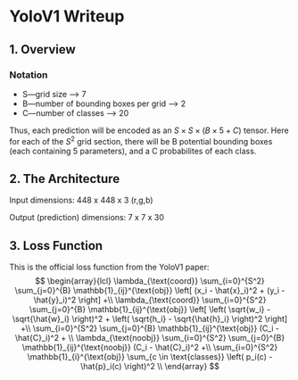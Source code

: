 # YoloV1 Writeup

## 1. Overview

### Notation
- S—grid size --> 7
- B—number of bounding boxes per grid --> 2
- C—number of classes --> 20

Thus, each prediction will be encoded as an $S \times S \times (B \times 5 + C)$ tensor. 
Here for each of the $S^2$ grid section, there will be B potential bounding boxes 
(each containing 5 parameters), and a C probabilites of each class.


## 2. The Architecture
Input dimensions: 448 x 448 x 3 (r,g,b)

Output (prediction) dimensions: 7 x 7 x 30

## 3. Loss Function

This is the official loss function from the YoloV1 paper:
$$
\begin{array}{lcl}
\lambda_{\text{coord}} \sum_{i=0}^{S^2} \sum_{j=0}^{B} \mathbb{1}_{ij}^{\text{obj}} \left[ (x_i - \hat{x}_i)^2 + (y_i - \hat{y}_i)^2 \right] +\\
\lambda_{\text{coord}} \sum_{i=0}^{S^2} \sum_{j=0}^{B} \mathbb{1}_{ij}^{\text{obj}} \left[ \left( \sqrt{w_i} - \sqrt{\hat{w}_i} \right)^2 + \left( \sqrt{h_i} - \sqrt{\hat{h}_i} \right)^2 \right] +\\
\sum_{i=0}^{S^2} \sum_{j=0}^{B} \mathbb{1}_{ij}^{\text{obj}} (C_i - \hat{C}_i)^2 +
\\ \lambda_{\text{noobj}} \sum_{i=0}^{S^2} \sum_{j=0}^{B} \mathbb{1}_{ij}^{\text{noobj}} (C_i - \hat{C}_i)^2 +\\
\sum_{i=0}^{S^2} \mathbb{1}_{i}^{\text{obj}} \sum_{c \in \text{classes}} \left( p_i(c) - \hat{p}_i(c) \right)^2 \\
\end{array}
$$

